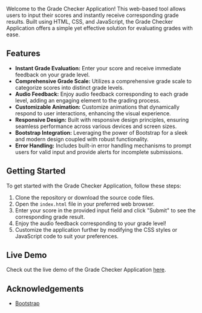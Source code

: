 Welcome to the Grade Checker Application! This web-based tool allows users to input their scores and instantly receive corresponding grade results. Built using HTML, CSS, and JavaScript, the Grade Checker Application offers a simple yet effective solution for evaluating grades with ease.

## Features

- **Instant Grade Evaluation:** Enter your score and receive immediate feedback on your grade level.
- **Comprehensive Grade Scale:** Utilizes a comprehensive grade scale to categorize scores into distinct grade levels.
- **Audio Feedback:** Enjoy audio feedback corresponding to each grade level, adding an engaging element to the grading process.
- **Customizable Animation:** Customize animations that dynamically respond to user interactions, enhancing the visual experience.
- **Responsive Design:** Built with responsive design principles, ensuring seamless performance across various devices and screen sizes.
- **Bootstrap Integration:** Leveraging the power of Bootstrap for a sleek and modern design coupled with robust functionality.
- **Error Handling:** Includes built-in error handling mechanisms to prompt users for valid input and provide alerts for incomplete submissions.

## Getting Started

To get started with the Grade Checker Application, follow these steps:

1. Clone the repository or download the source code files.
2. Open the `index.html` file in your preferred web browser.
3. Enter your score in the provided input field and click "Submit" to see the corresponding grade result.
4. Enjoy the audio feedback corresponding to your grade level!
5. Customize the application further by modifying the CSS styles or JavaScript code to suit your preferences.

## Live Demo

Check out the live demo of the Grade Checker Application [here](#).

## Acknowledgements

- [Bootstrap](https://getbootstrap.com/)

